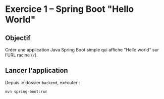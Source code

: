 # Exercice 1 – Spring Boot "Hello World"

## Objectif

Créer une application Java Spring Boot simple qui affiche "Hello world" sur l’URL racine (`/`).

## Lancer l'application

Depuis le dossier `backend`, exécuter :

```bash
mvn spring-boot:run